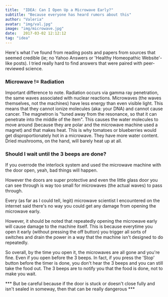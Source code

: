 ```yaml
---
title:  "IDEA: Can I Open Up a Microwave Early?"
subtitle: "Because everyone has heard rumors about this"
author: "Valeria"
avatar: "img/val.jpg"
image: "img/microwave.jpg"
date:   2017-03-02 12:12:12
tag: "idea"
---
```


Here's what I've found from reading posts and papers from sources that seemed credible (ie; no Yahoo Answers or 'Healthy Homeopathic Website'-like posts). I tried really hard to find answers that were paired with peer-reviewed science. 

### Microwave != Radiation

Important difference to note. Radiation occurs via gamma ray penetration, the same waves associated with nuclear reactions. Microwaves (the waves themselves, not the machines) have less energy than even visible light. This means that they cannot ionize molecules (aka: your DNA) and cannot cause cancer. The magnetron is "tuned away from the resonance, so that it can penetrate into the middle of the item". This causes the water molecules to move around (because they are polar and the microwave machine used a magnet) and that makes heat. This is why tomatoes or blueberries would get disproportionately hot in a microwave. They have more water content. Dried mushrooms, on the hand, will barely heat up at all.
 
### Should I wait until the 3 beeps are done?

If you overrode the interlock system and used the microwave machine with the door open, yeah, bad things will happen. 

However the doors are super protective and even the little glass door you can see through is way too small for microwaves (the actual waves) to pass through.

Every (as far as I could tell, legit) microwave scientist I encountered on the internet said there's no way you could get any damage from opening the microwave early.

However, it should be noted that repeatedly opening the microwave early will cause damage to the machine itself. This is because everytime you open it early (without pressing the off button) you trigger all sorts of switches and drain the power in a way that the machine isn't designed to do repeatedly.

So overall, by the time you open it, the microwaves are all gone and you're fine. Even if you open before the 3 beeps. In fact, if you press the 'Stop' button before the timer is done, you don't hear the 3 beeps and you can still take the food out. The 3 beeps are to notify you that the food is done, not to make you wait.

*** But be careful because if the door is stuck or doesn't close fully and isn't sealed in someway, then that can be really dangerous ***

